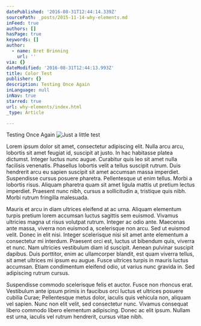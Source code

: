 ```yaml
---
datePublished: '2016-08-31T12:44:14.339Z'
sourcePath: _posts/2015-11-14-why-elements.md
inFeed: true
authors: []
hasPage: true
keywords: []
author:
  - name: Bret Brinning
    url: ''
via: {}
dateModified: '2016-08-31T12:44:13.993Z'
title: Color Test
publisher: {}
description: Testing Once Again
inLanguage: null
inNav: true
starred: true
url: why-elements/index.html
_type: Article

---
```

Testing Once Again
![Just a little test](https://the-grid-user-content.s3-us-west-2.amazonaws.com/f09ac739-d383-44e6-abb9-a641916b3370.jpg)

Lorem ipsum dolor sit amet, consectetur adipiscing elit. Nulla arcu arcu, lobortis sit amet feugiat id, suscipit at justo. In hac habitasse platea dictumst. Integer luctus nunc augue. Curabitur quis leo sit amet nulla facilisis venenatis. Phasellus lobortis velit a tellus suscipit rutrum. Duis hendrerit arcu eu sapien suscipit sit amet accumsan massa imperdiet. Suspendisse cursus posuere pharetra. Pellentesque ut enim tellus. Morbi a lobortis risus. Aliquam pharetra quam sit amet ligula mattis ut pretium lectus imperdiet. Praesent nunc nibh, cursus a sollicitudin a, tristique quis nibh. Morbi rutrum fringilla malesuada.

Mauris et arcu in diam ultrices eleifend at ac urna. Aliquam elementum turpis pretium lorem accumsan luctus sagittis sem euismod. Vivamus ultricies magna ut risus volutpat rutrum. Integer ac odio ante. Maecenas ante massa, viverra non euismod a, scelerisque non arcu. Sed ut euismod velit. Donec in elit nisi. Integer scelerisque nisi sit amet ante elementum a consectetur mi interdum. Praesent orci est, luctus ut bibendum quis, viverra et nunc. Nam ultricies vestibulum diam id suscipit. Aenean pulvinar suscipit dapibus. Duis porttitor, enim ac ullamcorper blandit, est quam viverra tellus, sit amet ultrices mi ipsum eu augue. Fusce ultrices turpis in mauris luctus accumsan. Etiam condimentum eleifend odio, ut varius nunc gravida in. Sed adipiscing rutrum cursus.

Suspendisse commodo scelerisque felis et auctor. Fusce non rhoncus erat. Vestibulum ante ipsum primis in faucibus orci luctus et ultrices posuere cubilia Curae; Pellentesque metus dolor, iaculis quis vehicula non, aliquam vel sapien. Nunc non elit velit, sed consectetur nunc. Vivamus consequat libero commodo libero elementum adipiscing. Donec ac elit ipsum. Nullam est urna, iaculis vel rutrum hendrerit, cursus vitae nibh.